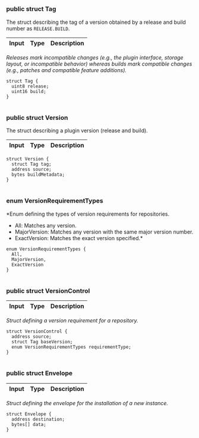 
# 
### public struct Tag

The struct describing the tag of a version obtained by a release and build number as `RELEASE.BUILD`.

| Input | Type | Description |
|:----- | ---- | ----------- |

*Releases mark incompatible changes (e.g., the plugin interface, storage layout, or incompatible behavior) whereas builds mark compatible changes (e.g., patches and compatible feature additions).*

```solidity
struct Tag {
  uint8 release;
  uint16 build;
}
```

# 
### public struct Version

The struct describing a plugin version (release and build).

| Input | Type | Description |
|:----- | ---- | ----------- |

```solidity
struct Version {
  struct Tag tag;
  address source;
  bytes buildMetadata;
}
```

# 
###  enum VersionRequirementTypes

*Enum defining the types of version requirements for repositories.
- All: Matches any version.
- MajorVersion: Matches any version with the same major version number.
- ExactVersion: Matches the exact version specified.*

```solidity
enum VersionRequirementTypes {
  All,
  MajorVersion,
  ExactVersion
}
```

# 
### public struct VersionControl

| Input | Type | Description |
|:----- | ---- | ----------- |

*Struct defining a version requirement for a repository.*

```solidity
struct VersionControl {
  address source;
  struct Tag baseVersion;
  enum VersionRequirementTypes requirementType;
}
```

# 
### public struct Envelope

| Input | Type | Description |
|:----- | ---- | ----------- |

*Struct defining the envelope for the installation of a new instance.*

```solidity
struct Envelope {
  address destination;
  bytes[] data;
}
```

